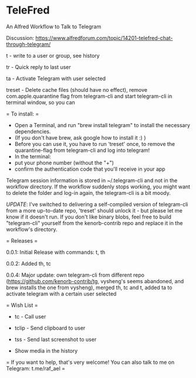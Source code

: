 # TeleFred
An Alfred Workflow to Talk to Telegram

Discussion: https://www.alfredforum.com/topic/14201-telefred-chat-through-telegram/

t - write to a user or group, see history 

tr - Quick reply to last user

ta - Activate Telegram with user selected

treset - Delete cache files (should have no effect), remove com.apple.quarantine flag from telegram-cli and start telegram-cli in terminal window, so you can 

= To install: = 

- Open a Terminal, and run "brew install telegram" to install the necessary dependencies. 
- (If you don't have brew, ask google how to install it :) )
- Before you can use it, you have to run 'treset' once, to remove the quarantine-flag from telegram-cli and log into telegram! 
- In the terminal:
 - put your phone number (without the "+")
 - confirm the authentication code that you'll receive in your app

Telegram session information is stored in ~/.telegram-cli and not in the workflow directory. If the workflow suddenly stops working, you might want to delete the folder and log-in again, the telegram-cli is a bit moody. 

*UPDATE*: I've switched to delivering a self-compiled version of telegram-cli from a more up-to-date repo, 'treset' should unlock it - but please let me know if it doesn't run. If you don't like binary blobs, feel free to build "telegram-cli" yourself from the kenorb-contrib repo and replace it in the workflow's directory.

= Releases =

0.0.1: Initial Release with commands: t, th

0.0.2: Added th, tc 

0.0.4: Major update: own telegram-cli from different repo (https://github.com/kenorb-contrib/tg, vysheng's seems abandoned, and brew installs the one from vysheng), merged th, tc and t, added ta to activate telegram with a certain user selected

= Wish List =

- tc - Call user

- tclip - Send clipboard to user

- tss - Send last screenshot to user

- Show media in the history


= If you want to help, that's very welcome! You can also talk to me on Telegram: t.me/raf_ael = 
